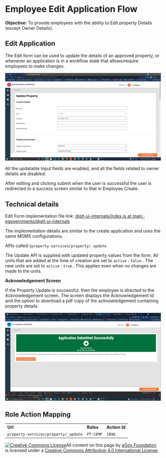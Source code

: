 # Employee Edit Application Flow

**Objective:** To provide employees with the ability to Edit property Details (except Owner Details).

## **Edit Application**

The Edit form can be used to update the details of an approved property, or whenever an application is in a workflow state that allows/require employees to make changes.

![](<../../../../../.gitbook/assets/image (241) (1).png>)

All the updatable Input fields are enabled, and all the fields related to owner details are disabled.

After editing and clicking submit when the user is successful the user is redirected to a success screen similar to that in Employee Create.

## **Technical details**

Edit Form implementation file link: [<img src="https://github.com/fluidicon.png" alt="" data-size="line">digit-ui-internals/index.js at main · egovernments/digit-ui-internals](https://github.com/egovernments/digit-ui-internals/blob/main/packages/modules/pt/src/pages/employee/EditApplication/index.js)

The implementation details are similar to the create application and uses the same MDMS configurations.

APIs called:`1property-services/property/_update`

The Update API is supplied with updated property values from the form. All units that are added at the time of creation are set to `active` : `false` . The new units are set to `active` : `true.` This applies even when no changes are made to the units.

**Acknowledgement Screen**

If the Property Update is successful. then the employee is directed to the Acknowledgement screen. The screen displays the Acknowledgement Id and the option to download a pdf copy of the acknowledgement containing property details.

![](<../../../../../.gitbook/assets/image (212).png>)

## **Role Action Mapping**

|                                      |           |               |
| ------------------------------------ | --------- | ------------- |
| **Url**                              | **Roles** | **Action Id** |
| `property-services/property/_update` | `PT-CEMP` | `1896`        |

[![Creative Commons License](https://i.creativecommons.org/l/by/4.0/80x15.png)](http://creativecommons.org/licenses/by/4.0/)All content on this page by [eGov Foundation ](https://egov.org.in/)is licensed under a [Creative Commons Attribution 4.0 International License](http://creativecommons.org/licenses/by/4.0/).
